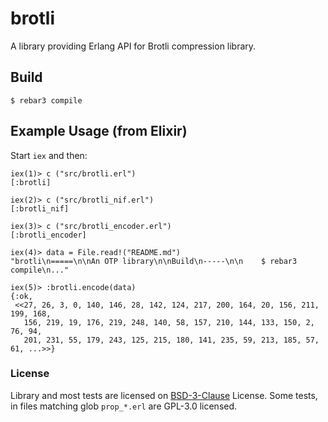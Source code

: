 brotli
=====

A library providing Erlang API for Brotli compression library.

Build
-----

    $ rebar3 compile

Example Usage (from Elixir)
-----
Start `iex` and then:

```
iex(1)> c ("src/brotli.erl")
[:brotli]

iex(2)> c ("src/brotli_nif.erl")
[:brotli_nif]

iex(3)> c ("src/brotli_encoder.erl")
[:brotli_encoder]

iex(4)> data = File.read!("README.md")
"brotli\n=====\n\nAn OTP library\n\nBuild\n-----\n\n    $ rebar3 compile\n..."

iex(5)> :brotli.encode(data)
{:ok,
 <<27, 26, 3, 0, 140, 146, 28, 142, 124, 217, 200, 164, 20, 156, 211, 199, 168,
   156, 219, 19, 176, 219, 248, 140, 58, 157, 210, 144, 133, 150, 2, 76, 94,
   201, 231, 55, 179, 243, 125, 215, 180, 141, 235, 59, 213, 185, 57, 61, ...>>}
```

### License

Library and most tests are licensed on [BSD-3-Clause](LICENSE) License.
Some tests, in files matching glob `prop_*.erl` are GPL-3.0 licensed.
